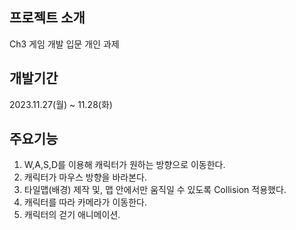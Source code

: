 ## 프로젝트 소개
Ch3 게임 개발 입문 개인 과제

## 개발기간
2023.11.27(월) ~ 11.28(화)

## 주요기능
1. W,A,S,D를 이용해 캐릭터가 원하는 방향으로 이동한다.
2. 캐릭터가 마우스 방향을 바라본다.
3. 타일맵(배경) 제작 및, 맵 안에서만 움직일 수 있도록 Collision 적용했다.
4. 캐릭터를 따라 카메라가 이동한다.
5. 캐릭터의 걷기 애니메이션.

